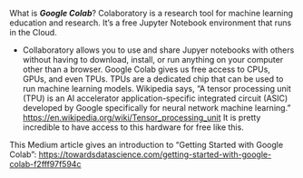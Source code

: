 What is ***Google Colab***? Colaboratory is a research tool for machine learning education and research. It’s a free Jupyter Notebook environment that runs in the Cloud. 
* Collaboratory allows you to use and share Jupyer notebooks with others without having to download, install, or run anything on your computer other than a browser. Google Colab gives us free access to CPUs, GPUs, and even TPUs. TPUs are a dedicated chip that can be used to run machine learning models. Wikipedia says, “A tensor processing unit (TPU) is an AI accelerator application-specific integrated circuit (ASIC) developed by Google specifically for neural network machine learning.” https://en.wikipedia.org/wiki/Tensor_processing_unit
 It is pretty incredible to have access to this hardware for free like this.

This Medium article gives an introduction to “Getting Started with Google Colab”: https://towardsdatascience.com/getting-started-with-google-colab-f2fff97f594c
